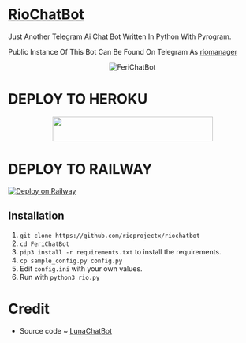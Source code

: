 # [RioChatBot](https://t.me/riobotsupport)
Just Another Telegram Ai Chat Bot Written In Python With Pyrogram.

Public Instance Of This Bot Can Be Found On Telegram As [riomanager](https://t.me/rio1robot)

<p align="center">
  <img src="https://telegra.ph/file/0a766bf53e048281392aa.jpg" alt="FeriChatBot">
</p>


# DEPLOY TO HEROKU

<p align="center"><a href="https://heroku.com/deploy?template=https://github.com/rioProjectX/RioChatBot">
  <img src="https://img.shields.io/badge/Deploy%20To%20Heroku-aqua?style=flat&logo=heroku" width="325" height="50.100" /></a></p>


# DEPLOY TO RAILWAY

[![Deploy on Railway](https://railway.app/button.svg)](https://railway.app/new/template?template=https://github.com/RioProjectX/RioChatBot&envs=BOT_TOKEN,LANGUAGE,API_ID,API_HASH,BOT_USERNAME,BOT_NAME,MEDIA,ARQ_API_KEY) 


## Installation

1. `git clone https://github.com/rioprojectx/riochatbot`
2. `cd FeriChatBot`
3. `pip3 install -r requirements.txt` to install the requirements.
4. `cp sample_config.py config.py`
5. Edit `config.ini` with your own values.
6. Run with `python3 rio.py`

# Credit
- Source code ~ [LunaChatBot](https://github.com/TheHamkerCat/LunaChatBot)
